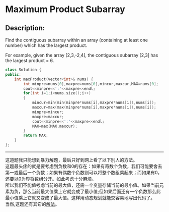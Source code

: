 Maximum Product Subarray
==================
Description:
-----------------
 Find the contiguous subarray within an array (containing at least one number) which has the largest product.

For example, given the array [2,3,-2,4],
the contiguous subarray [2,3] has the largest product = 6. 



```cpp
class Solution {
public:
    int maxProduct(vector<int>& nums) {
        int minpre=nums[0],maxpre=nums[0],mincur,maxcur,MAX=nums[0];
        cout<<minpre<<':'<<maxpre<<endl;
        for(int i=1;i<nums.size();i++)
        {
            mincur=min(min(minpre*nums[i],maxpre*nums[i]),nums[i]);
            maxcur=max(max(minpre*nums[i],maxpre*nums[i]),nums[i]);
            minpre=mincur;
            maxpre=maxcur;
            cout<<minpre<<':'<<maxpre<<endl;
            MAX=max(MAX,maxcur);
        }
        return MAX;
    }
};
```
*********************************************************
这道题我只能想到暴力解题，最后只好到网上看了以下别人的方法。<br>
这题最头疼的就是要考虑到负数和0的存在：如果有奇数个负数，我们可能要舍去第一或最后一个负数；如果有偶数个负数则可以将整个数组乘起来；而如果有0，还要以0为界将数组分开。如此考虑十分麻烦。<br>
所以我们不能值考虑当前的最大值，还需一个变量存储当前的最小值。如果当前元素为负，那么当前最大值乘上它就变成了最小值;但如果后面还有一个负数那么此最小值乘上它就又变成了最大值。这样用动态规划就能交容易地写出代码了。<br>
当然,这题还有其它的[解法](https://blog.csdn.net/whuwangyi/article/details/39577455)。
